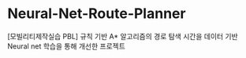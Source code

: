 # Neural-Net-Route-Planner
[모빌리티제작실습 PBL] 규칙 기반 A* 알고리즘의 경로 탐색 시간을 데이터 기반 Neural net 학습을 통해 개선한 프로젝트 
